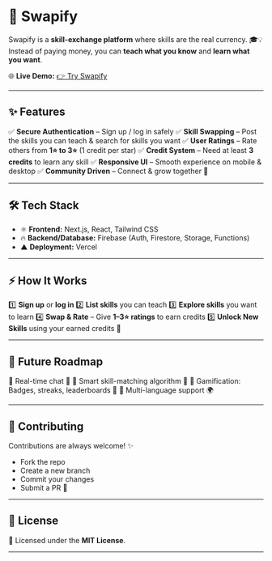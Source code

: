 
# 🔄 Swapify

Swapify is a **skill-exchange platform** where skills are the real currency. 🎓💡
Instead of paying money, you can **teach what you know** and **learn what you want**.

🌐 **Live Demo:** [👉 Try Swapify](https://swapify-hz2tt40xh-falak-raos-projects.vercel.app)

---

## ✨ Features

✅ **Secure Authentication** – Sign up / log in safely
✅ **Skill Swapping** – Post the skills you can teach & search for skills you want
✅ **User Ratings** – Rate others from **1⭐ to 3⭐** (1 credit per star)
✅ **Credit System** – Need at least **3 credits** to learn any skill
✅ **Responsive UI** – Smooth experience on mobile & desktop
✅ **Community Driven** – Connect & grow together 🤝

---

## 🛠 Tech Stack

* ⚛️ **Frontend:** Next.js, React, Tailwind CSS
* 🔥 **Backend/Database:** Firebase (Auth, Firestore, Storage, Functions)
* ▲ **Deployment:** Vercel

---

## ⚡ How It Works

1️⃣ **Sign up** or **log in**
2️⃣ **List skills** you can teach
3️⃣ **Explore skills** you want to learn
4️⃣ **Swap & Rate** – Give **1–3⭐ ratings** to earn credits
5️⃣ **Unlock New Skills** using your earned credits 🎉

---


## 🚀 Future Roadmap

🔹 Real-time chat 💬
🔹 Smart skill-matching algorithm 🤖
🔹 Gamification: Badges, streaks, leaderboards 🏅
🔹 Multi-language support 🌍

---

## 🤝 Contributing

Contributions are always welcome! ✨

* Fork the repo
* Create a new branch
* Commit your changes
* Submit a PR 🚀

---

## 📜 License

📝 Licensed under the **MIT License**.

---
